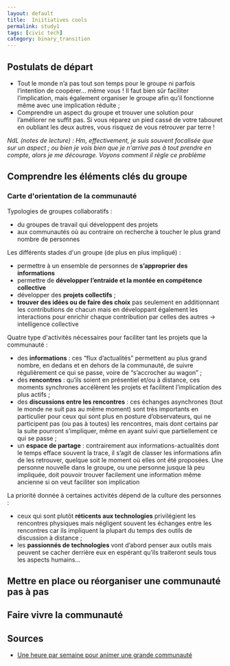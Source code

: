 ```yaml
---
layout: default
title:  Iniitiatives cools
permalink: study1
tags: [civic tech]
category: binary_transition
---
```



## Postulats de départ

- Tout le monde n’a pas tout son temps pour le groupe ni parfois l’intention de coopérer… même vous ! Il faut bien sûr faciliter l’implication, mais également organiser le groupe afin qu’il fonctionne même avec une implication réduite ;
- Comprendre un aspect du groupe et trouver une solution pour l’améliorer ne suffit pas. Si vous réparez un pied cassé de votre tabouret en oubliant les deux autres, vous risquez de vous retrouver par terre !

*NdL (notes de lecture) : Hm, effectivement, je suis souvent focalisée que sur un aspect ; ou bien je vois bien que je n'arrive pas à tout prendre en compte, alors je me décourage. Voyons comment il règle ce problème*


## Comprendre les éléments clés du groupe

### Carte d'orientation de la communauté

Typologies de groupes collaboratifs :
- du groupes de travail qui développent des projets
- aux communautés où au contraire on recherche à toucher le plus grand nombre de personnes

Les différents stades d'un groupe (de plus en plus impliqué) :

- permettre à un ensemble de personnes de **s’approprier des informations**
- permettre de **développer l’entraide et la montée en compétence collective**
- développer des **projets collectifs** ;
- **trouver des idées ou de faire des choix** pas seulement en additionnant les contributions de chacun mais en développant également les interactions pour enrichir chaque contribution par celles des autres -> intelligence collective


Quatre type d'activités nécessaires pour faciliter tant les projets que la communauté :

- des **informations** : ces “flux d’actualités” permettent au plus grand nombre, en dedans et en dehors de la communauté, de suivre régulièrement ce qui se passe, voire de “s’accrocher au wagon” ;
- des **rencontres** : qu’ils soient en présentiel et/ou à distance, ces moments synchrones accélèrent les projets et facilitent l’implication des plus actifs ;
- des **discussions entre les rencontres** : ces échanges asynchrones (tout le monde ne suit pas au même moment) sont très importants en particulier pour ceux qui sont plus en posture d’observateurs, qui ne participent pas (ou pas à toutes) les rencontres, mais dont certains par la suite pourront s’impliquer, même en ayant suivi que partiellement ce qui se passe ;
- un **espace de partage** : contrairement aux informations-actualités dont le temps efface souvent la trace, il s’agit de classer les informations afin de les retrouver, quelque soit le moment où elles ont été proposées. Une personne nouvelle dans le groupe, ou une personne jusque là peu impliquée, doit pouvoir trouver facilement une information même ancienne si on veut faciliter son implication

La priorité donnée à certaines activités dépend de la culture des personnes :

- ceux qui sont plutôt **réticents aux technologies** privilégient les rencontres physiques mais négligent souvent les échanges entre les rencontres car ils impliquent la plupart du temps des outils de discussion à distance ;
- les **passionnés de technologies** vont d’abord penser aux outils mais peuvent se cacher derrière eux en espérant qu’ils  traiteront seuls tous les aspects humains…

## Mettre en place ou réorganiser une communauté pas à pas

## Faire vivre la communauté

## Sources
- [Une heure par semaine pour animer une grande communauté](https://docs.google.com/document/d/1A5Ep7s2yAHLi3DxPANKpGTbeZctwRvDPYpK9KDsH_EI)
